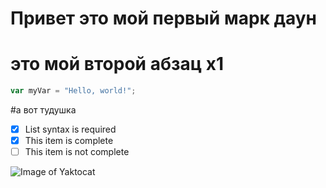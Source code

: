 # Привет это мой первый марк даун

# это мой второй абзац х1
``` javascript
var myVar = "Hello, world!";
```

#а вот тудушка
- [x] List syntax is required
- [x] This item is complete
- [ ] This item is not complete

![Image of Yaktocat](https://octodex.github.com/images/yaktocat.png)
